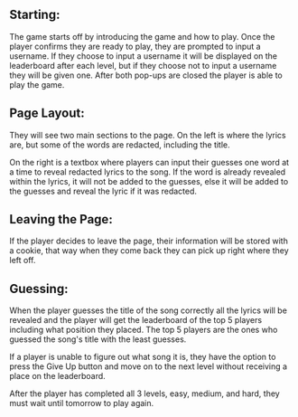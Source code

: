 <h2>Starting:</h2>
<p>The game starts off by introducing the game and how to play. Once the player confirms they are ready to play, they are prompted to input a username. If they choose to input a username it will be displayed on the leaderboard after each level, but if they choose not to input a username they will be given one. After both pop-ups are closed the player is able to play the game.</p>

<h2>Page Layout:</h2>
<p>They will see two main sections to the page. On the left is where the lyrics are, but some of the words are redacted, including the title.</p>

<p>On the right is a textbox where players can input their guesses one word at a time to reveal redacted lyrics to the song. If the word is already revealed within the lyrics, it will not be added to the guesses, else it will be added to the guesses and reveal the lyric if it was redacted.</p>

<h2>Leaving the Page:</h2>
<p>If the player decides to leave the page, their information will be stored with a cookie, that way when they come back they can pick up right where they left off.</p>

<h2>Guessing:</h2>
<p>When the player guesses the title of the song correctly all the lyrics will be revealed and the player will get the leaderboard of the top 5 players including what position they placed. The top 5 players are the ones who guessed the song's title with the least guesses.</p>
<p>If a player is unable to figure out what song it is, they have the option to press the Give Up button and move on to the next level without receiving a place on the leaderboard.</p>
<p>After the player has completed all 3 levels, easy, medium, and hard, they must wait until tomorrow to play again.</p>
